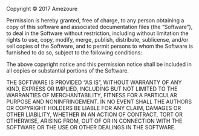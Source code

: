 Copyright &copy; 2017 Amezoure

Permission is hereby granted, free of charge, to any person obtaining a copy of
this software and associated documentation files (the &ldquo;Software&rdquo;),
to deal in the Software without restriction, including without limitation the
rights to use, copy, modify, merge, publish, distribute, sublicense, and/or
sell copies of the Software, and to permit persons to whom the Software is
furnished to do so, subject to the following conditions:

The above copyright notice and this permission notice shall be included in all
copies or substantial portions of the Software.

THE SOFTWARE IS PROVIDED &ldquo;AS IS&rdquo;, WITHOUT WARRANTY OF ANY KIND,
EXPRESS OR IMPLIED, INCLUDING BUT NOT LIMITED TO THE WARRANTIES OF
MERCHANTABILITY, FITNESS FOR A PARTICULAR PURPOSE AND NONINFRINGEMENT. IN NO
EVENT SHALL THE AUTHORS OR COPYRIGHT HOLDERS BE LIABLE FOR ANY CLAIM, DAMAGES
OR OTHER LIABILITY, WHETHER IN AN ACTION OF CONTRACT, TORT OR OTHERWISE,
ARISING FROM, OUT OF OR IN CONNECTION WITH THE SOFTWARE OR THE USE OR OTHER
DEALINGS IN THE SOFTWARE.
